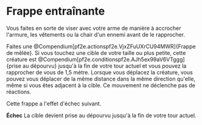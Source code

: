 # Frappe entraînante

<p>Vous faites en sorte de viser avec votre arme de manière à accrocher l'armure, les vêtements ou la chair d'un ennemi avant de le
rapprocher.</p>
<p>Faites une @Compendium[pf2e.actionspf2e.VjxZFuUXrCU94MWR]{Frappe de mêlée}. Si vous touchez une cible de votre taille ou plus petite, cette créature est @Compendium[pf2e.conditionspf2e.AJh5ex99aV6VTggg]{prise au dépourvu} jusqu'à la fin de votre tour actuel et vous pouvez la rapprocher de vous de 1,5 mètre. Lorsque vous déplacez la créature, vous pouvez vous déplacer de la même distance dans la même direction qu'elle, même si vous êtes adjacent à la cible. Ce mouvement ne déclenche pas de réactions. 
<p>Cette frappe a l'effet d'échec suivant.</p>
<p><strong>Échec</strong> La cible devient prise au dépourvu jusqu'à la fin de votre tour actuel.</p>